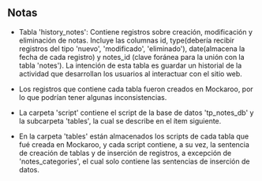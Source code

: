 ## Notas

- Tabla 'history_notes': Contiene registros sobre creación, modificación y eliminación de notas. Incluye las columnas id, type(debería recibir registros del tipo 'nuevo', 'modificado', 'eliminado'), date(almacena la fecha de cada registro) y notes_id (clave foránea para la unión con la tabla 'notes'). La intención de esta tabla es guardar un historial de la actividad que desarrollan los usuarios al interactuar con el sitio web.

- Los registros que contiene cada tabla fueron creados en Mockaroo, por lo que podrían tener algunas inconsistencias.

- La carpeta 'script' contiene el script de la base de datos 'tp_notes_db' y la subcarpeta 'tables', la cual se describe en el ítem siguiente.

- En la carpeta 'tables' están almacenados los scripts de cada tabla que fué creada en Mockaroo, y cada script contiene, a su vez, la sentencia de creación de tablas y de inserción de registros, a excepción de 'notes_categories', el cual solo contiene las sentencias de inserción de datos.